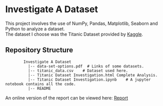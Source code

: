 # Investigate A Dataset
This project involves the use of NumPy, Pandas, Matplotlib, Seaborn and Python to analyze a dataset.<br/>
The dataset I choose was the Titanic Dataset provided by [Kaggle](https://www.kaggle.com/hesh97/titanicdataset-traincsv).


## Repository Structure
~~~~~~~
        Investigate A Dataset
          |-- data-set-options.pdf  # Links of some datasets.
          |-- titanic_data.csv    # Dataset used here.
          |-- Titanic Dataset Investigation.html Complete Analysis.
          |-- Titanic Dataset Investigation.ipynb    # A jupyter notebook contains all the code.
          |-- README
~~~~~~~

An online version of the report can be viewed here: [Report](https://tanmayachaudhary.github.io/Investigate_A_Dataset/Titanic%20Dataset%20Investigation.html)

